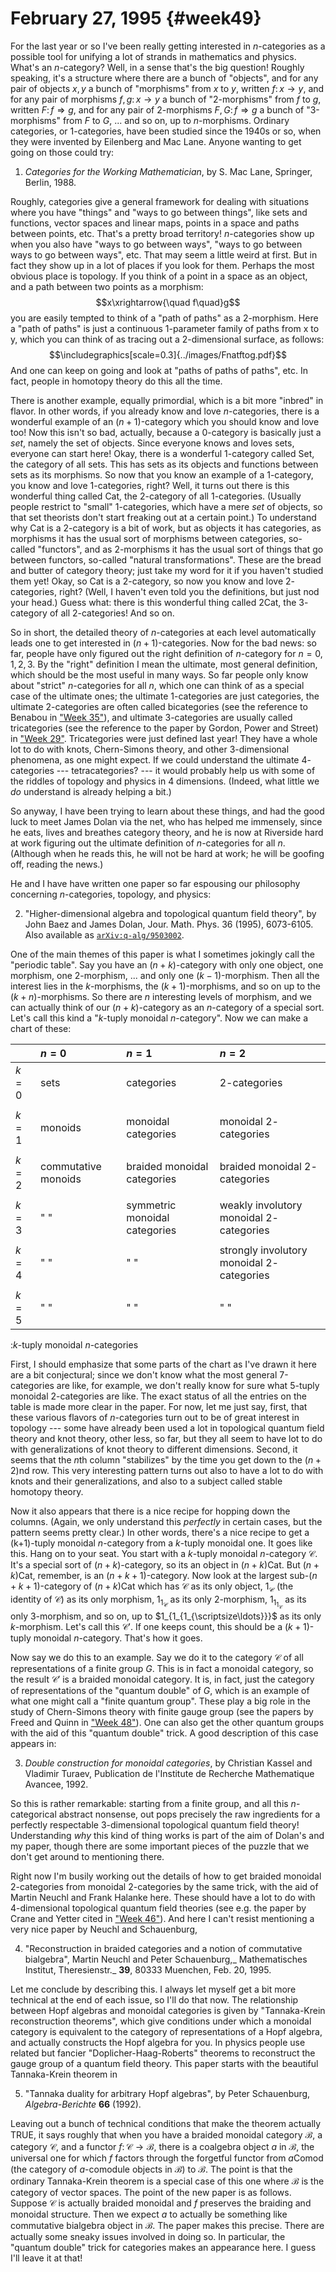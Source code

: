 # February 27, 1995 {#week49}

For the last year or so I've been really getting interested in
$n$-categories as a possible tool for unifying a lot of strands in
mathematics and physics. What's an $n$-category? Well, in a sense that's
the big question! Roughly speaking, it's a structure where there are a
bunch of "objects", and for any pair of objects $x,y$ a bunch of
"morphisms" from $x$ to $y$, written $f\colon x \to y$, and for any pair of
morphisms $f, g\colon x \to y$ a bunch of "2-morphisms" from $f$ to $g$, written $F\colon f \Rightarrow g$, and for any pair of $2$-morphisms $F, G\colon f \Rightarrow g$ a bunch of
"3-morphisms" from $F$ to $G$, ... and so on, up to $n$-morphisms. Ordinary
categories, or $1$-categories, have been studied since the 1940s or so,
when they were invented by Eilenberg and Mac Lane. Anyone wanting to get
going on those could try:

1) _Categories for the Working Mathematician_, by S. Mac Lane, Springer, Berlin, 1988.

Roughly, categories give a general framework for dealing with situations
where you have "things" and "ways to go between things", like sets
and functions, vector spaces and linear maps, points in a space and
paths between points, etc. That's a pretty broad territory!
$n$-categories show up when you also have "ways to go between ways",
"ways to go between ways to go between ways", etc. That may seem a
little weird at first. But in fact they show up in a lot of places if
you look for them. Perhaps the most obvious place is topology. If you
think of a point in a space as an object, and a path between two points
as a morphism:
$$x\xrightarrow{\quad f\quad}g$$
you are easily tempted to think of a "path of paths" as a $2$-morphism.
Here a "path of paths" is just a continuous 1-parameter family of
paths from x to y, which you can think of as tracing out a $2$-dimensional
surface, as follows:
$$\includegraphics[scale=0.3]{../images/Fnatftog.pdf}$$
And one can keep on going and look at "paths of paths of paths", etc.
In fact, people in homotopy theory do this all the time.

There is another example, equally primordial, which is a bit more
"inbred" in flavor. In other words, if you already know and love
$n$-categories, there is a wonderful example of an $(n+1)$-category which
you should know and love too! Now this isn't so bad, actually, because
a 0-category is basically just a *set*, namely the set of objects. Since
everyone knows and loves sets, everyone can start here! Okay, there is a
wonderful $1$-category called Set, the category of all sets. This has sets
as its objects and functions between sets as its morphisms. So now that
you know an example of a $1$-category, you know and love $1$-categories,
right? Well, it turns out there is this wonderful thing called Cat, the
$2$-category of all $1$-categories. (Usually people restrict to "small"
$1$-categories, which have a mere *set* of objects, so that set theorists
don't start freaking out at a certain point.) To understand why Cat is
a $2$-category is a bit of work, but as objects it has categories, as
morphisms it has the usual sort of morphisms between categories,
so-called "functors", and as $2$-morphisms it has the usual sort of
things that go between functors, so-called "natural transformations".
These are the bread and butter of category theory; just take my word for
it if you haven't studied them yet! Okay, so Cat is a $2$-category, so
now you know and love $2$-categories, right? (Well, I haven't even told
you the definitions, but just nod your head.) Guess what: there is this
wonderful thing called 2Cat, the $3$-category of all $2$-categories! And so
on.

So in short, the detailed theory of $n$-categories at each level
automatically leads one to get interested in $(n+1)$-categories. Now for
the bad news: so far, people have only figured out the right definition
of $n$-category for $n = 0, 1, 2, 3$. By the "right" definition I mean
the ultimate, most general definition, which should be the most useful
in many ways. So far people only know about "strict" $n$-categories for
all $n$, which one can think of as a special case of the ultimate ones;
the ultimate $1$-categories are just categories, the ultimate $2$-categories
are often called bicategories (see the reference to Benabou in
["Week 35"](#week35)), and ultimate $3$-categories are usually called
tricategories (see the reference to the paper by Gordon, Power and
Street) in ["Week 29"](#week29). Tricategories were just defined last
year! They have a whole lot to do with knots, Chern-Simons theory, and
other $3$-dimensional phenomena, as one might expect. If we could
understand the ultimate $4$-categories --- tetracategories? --- it would
probably help us with some of the riddles of topology and physics in 4
dimensions. (Indeed, what little we *do* understand is already helping a
bit.)

So anyway, I have been trying to learn about these things, and had the
good luck to meet James Dolan via the net, who has helped me immensely,
since he eats, lives and breathes category theory, and he is now at
Riverside hard at work figuring out the ultimate definition of
$n$-categories for all $n$. (Although when he reads this, he will not be
hard at work; he will be goofing off, reading the news.)

He and I have have written one paper so far espousing our philosophy
concerning $n$-categories, topology, and physics:

2) "Higher-dimensional algebra and topological quantum field theory", by John Baez and James Dolan, Jour. Math. Phys. 36 (1995), 6073-6105. Also available as [`arXiv:q-alg/9503002`](http://arxiv.org/abs/q-alg/9503002).

One of the main themes of this paper is what I sometimes jokingly call
the "periodic table". Say you have an $(n+k)$-category with only one
object, one morphism, one $2$-morphism, ... and only one $(k-1)$-morphism.
Then all the interest lies in the $k$-morphisms, the $(k+1)$-morphisms, and
so on up to the $(k+n)$-morphisms. So there are $n$ interesting levels of
morphism, and we can actually think of our $(n+k)$-category as an
$n$-category of a special sort. Let's call this kind a "$k$-tuply monoidal
$n$-category". Now we can make a chart of these:

|       | $n=0$ | $n=1$ | $n=2$ |
| ----- | :--- | :--- | :--- |
| $k=0$ | sets | categories | $2$-categories |
| | | | |
| $k=1$ | monoids | monoidal categories | monoidal $2$-categories |
| | | | |
| $k=2$ | commutative monoids | braided monoidal categories | braided monoidal $2$-categories |
| | | | |
| $k=3$ | " " | symmetric monoidal categories | weakly involutory monoidal $2$-categories |
| | | | |
| $k=4$ | " " | " " | strongly involutory monoidal $2$-categories |
| | | | |
| $k=5$ | " " | " " | " " |

:$k$-tuply monoidal $n$-categories

First, I should emphasize that some parts of the chart as I've drawn it
here are a bit conjectural; since we don't know what the most general
7-categories are like, for example, we don't really know for sure what
5-tuply monoidal $2$-categories are like. The exact status of all the
entries on the table is made more clear in the paper. For now, let me
just say, first, that these various flavors of $n$-categories turn out to
be of great interest in topology --- some have already been used a lot in
topological quantum field theory and knot theory, other less, so far,
but they all seem to have lot to do with generalizations of knot theory
to different dimensions. Second, it seems that the $n$th column
"stabilizes" by the time you get down to the $(n+2)$nd row. This very
interesting pattern turns out also to have a lot to do with knots and
their generalizations, and also to a subject called stable homotopy
theory.

Now it also appears that there is a nice recipe for hopping down the
columns. (Again, we only understand this *perfectly* in certain cases,
but the pattern seems pretty clear.) In other words, there's a nice
recipe to get a (k+1)-tuply monoidal $n$-category from a $k$-tuply monoidal
one. It goes like this. Hang on to your seat. You start with a $k$-tuply
monoidal $n$-category $\mathcal{C}$. It's a special sort of $(n+k)$-category, so its an
object in $(n+k)\mathsf{Cat}$. But $(n+k)\mathsf{Cat}$, remember, is an $(n+k+1)$-category. Now
look at the largest sub-$(n+k+1)$-category of $(n+k)\mathsf{Cat}$ which has $\mathcal{C}$ as its
only object, $1_{\mathcal{C}}$ (the identity of $\mathcal{C}$) as its only morphism, $1_{1_{\mathcal{C}}}$ as
its only $2$-morphism, $1_{1_{1_{\mathcal{C}}}}$ as its only $3$-morphism, and so on, up to
$1_{1_{1_{\scriptsize\ldots}}}$ as its only $k$-morphism. Let's call this $\mathcal{C}'$. If one
keeps count, this should be a $(k+1)$-tuply monoidal $n$-category. That's
how it goes.

Now say we do this to an example. Say we do it to the category $\mathcal{C}$ of all
representations of a finite group $G$. This is in fact a monoidal
category, so the result $\mathcal{C}'$ is a braided monoidal category. It is, in
fact, just the category of representations of the "quantum double" of
$G$, which is an example of what one might call a "finite quantum
group". These play a big role in the study of Chern-Simons theory with
finite gauge group (see the papers by Freed and Quinn in
["Week 48"](#week48)). One can also get the other quantum groups with
the aid of this "quantum double" trick. A good description of this
case appears in:

3) _Double construction for monoidal categories_, by Christian Kassel and Vladimir Turaev, Publication de l'Institute de Recherche Mathematique Avancee, 1992.

So this is rather remarkable: starting from a finite group, and all this
$n$-categorical abstract nonsense, out pops precisely the raw ingredients
for a perfectly respectable $3$-dimensional topological quantum field
theory! Understanding *why* this kind of thing works is part of the aim
of Dolan's and my paper, though there are some important pieces of the
puzzle that we don't get around to mentioning there.

Right now I'm busily working out the details of how to get braided
monoidal $2$-categories from monoidal $2$-categories by the same trick, with
the aid of Martin Neuchl and Frank Halanke here. These should have a lot
to do with $4$-dimensional topological quantum field theories (see e.g.
the paper by Crane and Yetter cited in ["Week 46"](#week46)). And here
I can't resist mentioning a very nice paper by Neuchl and Schauenburg,

4) "Reconstruction in braided categories and a notion of commutative bialgebra", Martin Neuchl and Peter Schauenburg,_ Mathematisches Institut, Theresienstr._ **39**, 80333 Muenchen, Feb. 20, 1995.

Let me conclude by describing this. I always let myself get a bit more
technical at the end of each issue, so I'll do that now. The
relationship between Hopf algebras and monoidal categories is given by
"Tannaka-Krein reconstruction theorems", which give conditions under
which a monoidal category is equivalent to the category of
representations of a Hopf algebra, and actually constructs the Hopf
algebra for you. In physics people use related but fancier
"Doplicher-Haag-Roberts" theorems to reconstruct the gauge group of a
quantum field theory. This paper starts with the beautiful Tannaka-Krein
theorem in

5) "Tannaka duality for arbitrary Hopf algebras", by Peter Schauenburg, _Algebra-Berichte_ **66** (1992).

Leaving out a bunch of technical conditions that make the theorem
actually TRUE, it says roughly that when you have a braided monoidal
category $\mathcal{B}$, a category $\mathcal{C}$, and a functor $f\colon \mathcal{C} \to \mathcal{B}$, there is a coalgebra
object $a$ in $\mathcal{B}$, the universal one for which $f$ factors through the
forgetful functor from $a\mathsf{Comod}$ (the category of $a$-comodule objects in $\mathcal{B}$)
to $\mathcal{B}$. The point is that the ordinary Tannaka-Krein theorem is a special
case of this one where $\mathcal{B}$ is the category of vector spaces. The point of
the new paper is as follows. Suppose $\mathcal{C}$ is actually braided monoidal and
$f$ preserves the braiding and monoidal structure. Then we expect $a$ to
actually be something like commutative bialgebra object in $\mathcal{B}$. The paper
makes this precise. There are actually some sneaky issues involved in
doing so. In particular, the "quantum double" trick for categories
makes an appearance here. I guess I'll leave it at that!
